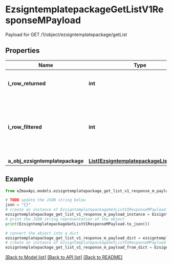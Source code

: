 # EzsigntemplatepackageGetListV1ResponseMPayload

Payload for GET /1/object/ezsigntemplatepackage/getList

## Properties

Name | Type | Description | Notes
------------ | ------------- | ------------- | -------------
**i_row_returned** | **int** | The number of rows returned | 
**i_row_filtered** | **int** | The number of rows matching your filters (if any) or the total number of rows | 
**a_obj_ezsigntemplatepackage** | [**List[EzsigntemplatepackageListElement]**](EzsigntemplatepackageListElement.md) |  | 

## Example

```python
from eZmaxApi.models.ezsigntemplatepackage_get_list_v1_response_m_payload import EzsigntemplatepackageGetListV1ResponseMPayload

# TODO update the JSON string below
json = "{}"
# create an instance of EzsigntemplatepackageGetListV1ResponseMPayload from a JSON string
ezsigntemplatepackage_get_list_v1_response_m_payload_instance = EzsigntemplatepackageGetListV1ResponseMPayload.from_json(json)
# print the JSON string representation of the object
print(EzsigntemplatepackageGetListV1ResponseMPayload.to_json())

# convert the object into a dict
ezsigntemplatepackage_get_list_v1_response_m_payload_dict = ezsigntemplatepackage_get_list_v1_response_m_payload_instance.to_dict()
# create an instance of EzsigntemplatepackageGetListV1ResponseMPayload from a dict
ezsigntemplatepackage_get_list_v1_response_m_payload_from_dict = EzsigntemplatepackageGetListV1ResponseMPayload.from_dict(ezsigntemplatepackage_get_list_v1_response_m_payload_dict)
```
[[Back to Model list]](../README.md#documentation-for-models) [[Back to API list]](../README.md#documentation-for-api-endpoints) [[Back to README]](../README.md)


